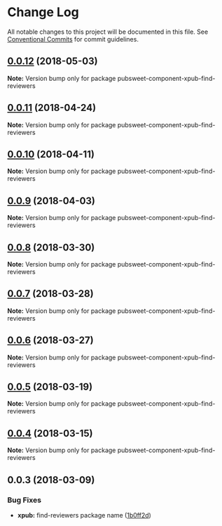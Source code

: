 # Change Log

All notable changes to this project will be documented in this file.
See [Conventional Commits](https://conventionalcommits.org) for commit guidelines.

<a name="0.0.12"></a>
## [0.0.12](https://gitlab.coko.foundation/pubsweet/pubsweet/compare/pubsweet-component-xpub-find-reviewers@0.0.11...pubsweet-component-xpub-find-reviewers@0.0.12) (2018-05-03)




**Note:** Version bump only for package pubsweet-component-xpub-find-reviewers

<a name="0.0.11"></a>
## [0.0.11](https://gitlab.coko.foundation/pubsweet/pubsweet/compare/pubsweet-component-xpub-find-reviewers@0.0.10...pubsweet-component-xpub-find-reviewers@0.0.11) (2018-04-24)




**Note:** Version bump only for package pubsweet-component-xpub-find-reviewers

<a name="0.0.10"></a>
## [0.0.10](https://gitlab.coko.foundation/pubsweet/pubsweet/compare/pubsweet-component-xpub-find-reviewers@0.0.9...pubsweet-component-xpub-find-reviewers@0.0.10) (2018-04-11)




**Note:** Version bump only for package pubsweet-component-xpub-find-reviewers

<a name="0.0.9"></a>
## [0.0.9](https://gitlab.coko.foundation/pubsweet/pubsweet/compare/pubsweet-component-xpub-find-reviewers@0.0.8...pubsweet-component-xpub-find-reviewers@0.0.9) (2018-04-03)




**Note:** Version bump only for package pubsweet-component-xpub-find-reviewers

<a name="0.0.8"></a>
## [0.0.8](https://gitlab.coko.foundation/pubsweet/pubsweet/compare/pubsweet-component-xpub-find-reviewers@0.0.7...pubsweet-component-xpub-find-reviewers@0.0.8) (2018-03-30)




**Note:** Version bump only for package pubsweet-component-xpub-find-reviewers

<a name="0.0.7"></a>
## [0.0.7](https://gitlab.coko.foundation/pubsweet/pubsweet/compare/pubsweet-component-xpub-find-reviewers@0.0.6...pubsweet-component-xpub-find-reviewers@0.0.7) (2018-03-28)




**Note:** Version bump only for package pubsweet-component-xpub-find-reviewers

<a name="0.0.6"></a>
## [0.0.6](https://gitlab.coko.foundation/pubsweet/pubsweet/compare/pubsweet-component-xpub-find-reviewers@0.0.5...pubsweet-component-xpub-find-reviewers@0.0.6) (2018-03-27)




**Note:** Version bump only for package pubsweet-component-xpub-find-reviewers

<a name="0.0.5"></a>
## [0.0.5](https://gitlab.coko.foundation/pubsweet/pubsweet/compare/pubsweet-component-xpub-find-reviewers@0.0.4...pubsweet-component-xpub-find-reviewers@0.0.5) (2018-03-19)




**Note:** Version bump only for package pubsweet-component-xpub-find-reviewers

<a name="0.0.4"></a>
## [0.0.4](https://gitlab.coko.foundation/pubsweet/pubsweet/compare/pubsweet-component-xpub-find-reviewers@0.0.3...pubsweet-component-xpub-find-reviewers@0.0.4) (2018-03-15)




**Note:** Version bump only for package pubsweet-component-xpub-find-reviewers

<a name="0.0.3"></a>

## 0.0.3 (2018-03-09)

### Bug Fixes

* **xpub:** find-reviewers package name ([1b0ff2d](https://gitlab.coko.foundation/pubsweet/pubsweet/commit/1b0ff2d))
